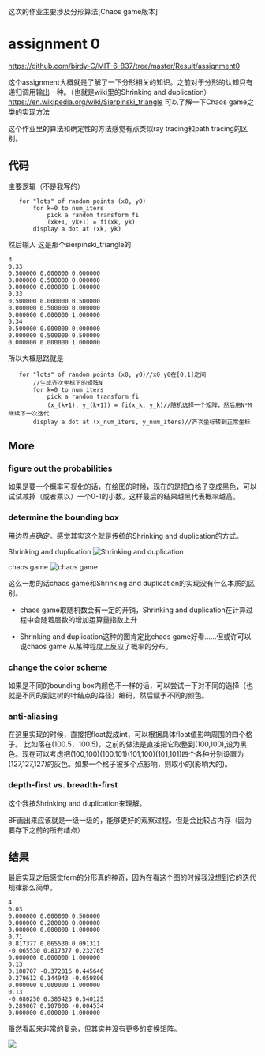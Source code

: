 这次的作业主要涉及分形算法[Chaos game版本]

# assignment 0
https://github.com/birdy-C/MIT-6-837/tree/master/Result/assignment0

这个assignment大概就是了解了一下分形相关的知识。之前对于分形的认知只有递归调用输出一种。（也就是wiki里的Shrinking and duplication）
https://en.wikipedia.org/wiki/Sierpinski_triangle
可以了解一下Chaos game之类的实现方法



这个作业里的算法和确定性的方法感觉有点类似ray tracing和path tracing的区别。


## 代码
主要逻辑（不是我写的）

```
   for "lots" of random points (x0, y0)
       for k=0 to num_iters 
           pick a random transform fi
           (xk+1, yk+1) = fi(xk, yk)
       display a dot at (xk, yk)
```

然后输入 
这是那个sierpinski_triangle的

```
3
0.33
0.500000 0.000000 0.000000 
0.000000 0.500000 0.000000 
0.000000 0.000000 1.000000 
0.33 
0.500000 0.000000 0.500000 
0.000000 0.500000 0.000000 
0.000000 0.000000 1.000000 
0.34 
0.500000 0.000000 0.000000 
0.000000 0.500000 0.500000 
0.000000 0.000000 1.000000 
```
所以大概思路就是


```
   for "lots" of random points (x0, y0)//x0 y0在[0,1]之间
       //生成齐次坐标下的矩阵N
       for k=0 to num_iters 
           pick a random transform fi
           (x_(k+1), y_(k+1)) = fi(x_k, y_k)//随机选择一个矩阵，然后用N*M继续下一次迭代
       display a dot at (x_num_iters, y_num_iters)//齐次坐标转到正常坐标
```

## More
### figure out the probabilities
如果是要一个概率可视化的话，在绘图的时候，现在的是把白格子变成黑色，可以试试减掉（或者乘以）一个0-1的小数。这样最后的结果越黑代表概率越高。  

### determine the bounding box
用边界点确定。感觉其实这个就是传统的Shrinking and duplication的方式。

Shrinking and duplication 
![Shrinking and duplication](https://upload.wikimedia.org/wikipedia/commons/thumb/c/c9/Sierpinski_triangle_evolution_square.svg/512px-Sierpinski_triangle_evolution_square.svg.png)

chaos game 
![chaos game](https://upload.wikimedia.org/wikipedia/commons/thumb/b/b8/Tri%C3%A2ngulo_de_Sierpinski.gif/200px-Tri%C3%A2ngulo_de_Sierpinski.gif)

这么一想的话chaos game和Shrinking and duplication的实现没有什么本质的区别。

- chaos game取随机数会有一定的开销，Shrinking and duplication在计算过程中会随着层数的增加运算量指数上升  

- Shrinking and duplication这种的图肯定比chaos game好看……但或许可以说chaos game 从某种程度上反应了概率的分布。



### change the color scheme
如果是不同的bounding box内颜色不一样的话，可以尝试一下对不同的选择（也就是不同的到达树的叶结点的路径）编码，然后赋予不同的颜色。

### anti-aliasing
在这里实现的时候，直接把float裁成int，可以根据具体float值影响周围的四个格子。
比如落在(100.5，100.5)，之前的做法是直接把它取整到(100,100),设为黑色。现在可以考虑把(100,100)(100,101)(101,100)(101,101)四个各种分别设置为(127,127,127)的灰色。如果一个格子被多个点影响，则取小的(影响大的)。  

### depth-first vs. breadth-first
这个我按Shrinking and duplication来理解。

BF画出来应该就是一级一级的，能够更好的观察过程。但是会比较占内存（因为要存下之前的所有结点）

## 结果
最后实现之后感觉fern的分形真的神奇，因为在看这个图的时候我没想到它的迭代规律那么简单。  

```
4
0.03
0.000000 0.000000 0.500000 
0.000000 0.200000 0.000000 
0.000000 0.000000 1.000000 
0.71
0.817377 0.065530 0.091311 
-0.065530 0.817377 0.232765 
0.000000 0.000000 1.000000 
0.13
0.108707 -0.372816 0.445646 
0.279612 0.144943 -0.059806 
0.000000 0.000000 1.000000 
0.13
-0.080250 0.385423 0.540125 
0.289067 0.107000 -0.004534 
0.000000 0.000000 1.000000 
```
虽然看起来非常的复杂，但其实并没有更多的变换矩阵。  

![](pic\0fern.tga)

